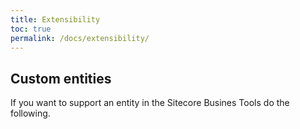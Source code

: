 ```yaml
---
title: Extensibility
toc: true
permalink: /docs/extensibility/
---
```

## Custom entities

If you want to support an entity in the Sitecore Busines Tools do the following.